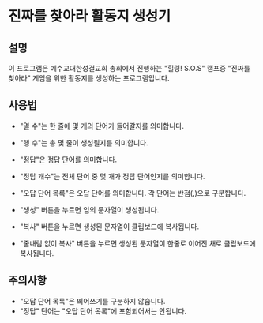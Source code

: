 # 진짜를 찾아라 활동지 생성기

## 설명
이 프로그램은 예수교대한성결교회 총회에서 진행하는 "힐링! S.O.S" 캠프중 "진짜를 찾아라" 게임을 위한 활동지를 생성하는 프로그램입니다.

## 사용법
- "열 수"는 한 줄에 몇 개의 단어가 들어갈지를 의미합니다.
- "행 수"는 총 몇 줄이 생성될지를 의미합니다.
- "정답"은 정답 단어를 의미합니다.
- "정답 개수"는 전체 단어 중 몇 개가 정답 단어인지를 의미합니다.
- "오답 단어 목록"은 오답 단어를 의미합니다. 각 단어는 반점(,)으로 구분합니다.

- "생성" 버튼을 누르면 임의 문자열이 생성됩니다.
- "복사" 버튼을 누르면 생성된 문자열이 클립보드에 복사됩니다.
- "줄내림 없이 복사" 버튼을 누르면 생성된 문자열이 한줄로 이어진 채로 클립보드에 복사됩니다.

## 주의사항
- "오답 단어 목록"은 띄어쓰기를 구분하지 않습니다.
- "정답" 단어는 "오답 단어 목록"에 포함되어서는 안됩니다.